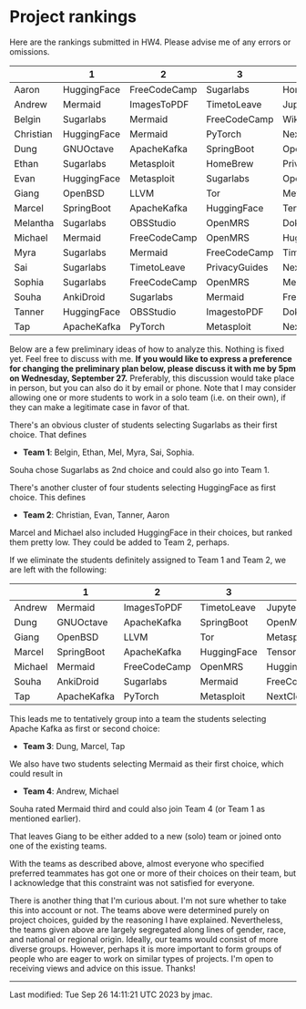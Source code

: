 # Project rankings

Here are the rankings submitted in HW4. Please advise me of any errors or omissions.

|   | 1 | 2 | 3 | 4 | 5 | 
|---|---|---|---|---|---|
|Aaron|HuggingFace | FreeCodeCamp | Sugarlabs | HomeBrew | OWASPNettacker|
|Andrew|Mermaid|ImagesToPDF|TimetoLeave|Jupyter|PyTorch |
|Belgin| Sugarlabs| Mermaid| FreeCodeCamp| WikimediaCommonsApp| AnkiDroid|
|Christian| HuggingFace| Mermaid| PyTorch| NextCloud| ApacheKafka|
|Dung| GNUOctave| ApacheKafka| SpringBoot| OpenMRS| PyTorch|
|Ethan| Sugarlabs | Metasploit | HomeBrew | PrivacyGuides | SpringBoot |
|Evan| HuggingFace| Metasploit| Sugarlabs| OpenEnergyDashboard| SpringBoot|
|Giang| OpenBSD | LLVM | Tor | Metasploit|
|Marcel| SpringBoot| ApacheKafka| HuggingFace| TensorFlow| PyTorch|
|Melantha| Sugarlabs| OBSStudio| OpenMRS| DokuWiki| FreeCodeCamp|
|Michael| Mermaid| FreeCodeCamp| OpenMRS| HuggingFace| PrivacyGuides|
|Myra| Sugarlabs| Mermaid| FreeCodeCamp| TimetoLeave| AnkiDroid|
|Sai| Sugarlabs| TimetoLeave| PrivacyGuides| NextCloud| Mermaid|
|Sophia| Sugarlabs| FreeCodeCamp| OpenMRS| Mermaid| PyTorch|
|Souha| AnkiDroid| Sugarlabs| Mermaid| FreeCodeCamp| TimetoLeave|
|Tanner| HuggingFace| OBSStudio| ImagestoPDF| DokuWiki| WikimediaCommonsApp|
|Tap| ApacheKafka| PyTorch| Metasploit| NextCloud| OpenBSD|


Below are a few preliminary ideas of how to analyze this. Nothing is
fixed yet. Feel free to discuss with me. **If you would like to
express a preference for changing the preliminary plan below, please
discuss it with me by 5pm on Wednesday, September 27.** Preferably,
this discussion would take place in person, but you can also do it by
email or phone. Note that I may consider allowing one or more students
to work in a solo team (i.e. on their own), if they can make a
legitimate case in favor of that.


There's an obvious cluster of students selecting Sugarlabs as their first choice. That defines
* **Team 1**: Belgin, Ethan, Mel, Myra, Sai, Sophia.

Souha chose Sugarlabs as 2nd choice and could also go into Team 1.

There's another cluster of four students selecting HuggingFace as
first choice. This defines
* **Team 2**: Christian, Evan, Tanner, Aaron

Marcel and Michael also included HuggingFace in their choices, but
ranked them pretty low. They could be added to Team 2, perhaps.

If we eliminate the students definitely assigned to Team 1 and Team 2, we are left with the following:


|   | 1 | 2 | 3 | 4 | 5 | 
|---|---|---|---|---|---|
|Andrew|Mermaid|ImagesToPDF|TimetoLeave|Jupyter|PyTorch |
|Dung| GNUOctave| ApacheKafka| SpringBoot| OpenMRS| PyTorch|
|Giang| OpenBSD | LLVM | Tor | Metasploit|
|Marcel| SpringBoot| ApacheKafka| HuggingFace| TensorFlow| PyTorch|
|Michael| Mermaid| FreeCodeCamp| OpenMRS| HuggingFace| PrivacyGuides|
|Souha| AnkiDroid| Sugarlabs| Mermaid| FreeCodeCamp| TimetoLeave|
|Tap| ApacheKafka| PyTorch| Metasploit| NextCloud| OpenBSD|


This leads me to tentatively group into a team the students selecting
Apache Kafka as first or second choice:
* **Team 3**: Dung, Marcel, Tap

We also have two students selecting Mermaid as their first choice, which could result in
* **Team 4**: Andrew, Michael

Souha rated Mermaid third and could also join Team 4 (or Team 1 as mentioned earlier).

That leaves Giang to be either added to a new (solo) team or joined
onto one of the existing teams.

With the teams as described above, almost everyone who specified
preferred teammates has got one or more of their choices on their
team, but I acknowledge that this constraint was not satisfied for
everyone.

There is another thing that I'm curious about. I'm not sure whether to
take this into account or not. The teams above were determined purely
on project choices, guided by the reasoning I have
explained. Nevertheless, the teams given above are largely segregated
along lines of gender, race, and national or regional origin. Ideally,
our teams would consist of more diverse groups. However, perhaps it is
more important to form groups of people who are eager to work on
similar types of projects. I'm open to receiving views and advice on
this issue. Thanks!



----
Last modified: Tue Sep 26 14:11:21 UTC 2023 by jmac.
